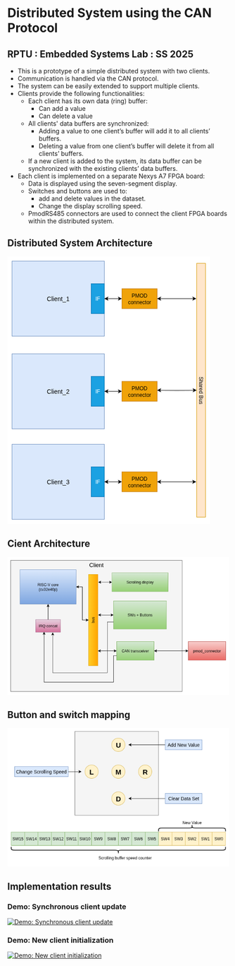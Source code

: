 # Distributed System using the CAN Protocol

## RPTU : Embedded Systems Lab : SS 2025

- This is a prototype of a simple distributed system with two clients.
- Communication is handled via the CAN protocol.
- The system can be easily extended to support multiple clients.
- Clients provide the following functionalities:
    - Each client has its own data (ring) buffer:
        - Can add a value
        - Can delete a value
    - All clients' data buffers are synchronized:
        - Adding a value to one client’s buffer will add it to all clients’ buffers.
        - Deleting a value from one client’s buffer will delete it from all clients’ buffers.
    - If a new client is added to the system, its data buffer can be synchronized with the existing clients’ data buffers.
- Each client is implemented on a separate Nexys A7 FPGA board:
    - Data is displayed using the seven-segment display.
    - Switches and buttons are used to:
        - add and delete values in the dataset.
        - Change the display scrolling speed.
    - PmodRS485 connectors are used to connect the client FPGA boards within the distributed system.

## Distributed System Architecture

![Distributed system architecture](images/system_architecture.png)

## Cient Architecture

![Single client architecture](images/single_client.png)

## Button and switch mapping

![Buttons and switches mapping](images/buttons_switches_mapping.png)

## Implementation results

### Demo: Synchronous client update
[![Demo: Synchronous client update](https://img.youtube.com/vi/QWrSiwbrUHI/0.jpg)](https://www.youtube.com/shorts/QWrSiwbrUHI)

### Demo: New client initialization
[![Demo: New client initialization](https://img.youtube.com/vi/1-benm0UdyA/0.jpg)](https://www.youtube.com/shorts/1-benm0UdyA)
